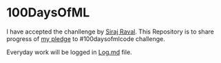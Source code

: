 # 100DaysOfML
I have accepted the chanllenge by [Siraj Raval](https://www.youtube.com/watch?v=cuQMBj1cWPo). This Repository is to share progress of [my pledge](https://twitter.com/samarthgr/status/1021097929531064321) to #100daysofmlcode challenge.

Everyday work will be logged in [Log.md](https://github.com/samarthgr/100DaysOfML/blob/master/Log.md) file.
